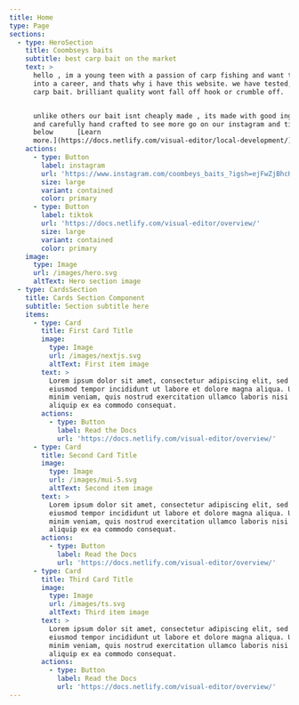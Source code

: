 ```yaml
---
title: Home
type: Page
sections:
  - type: HeroSection
    title: Coombseys baits
    subtitle: best carp bait on the market
    text: >
      hello , im a young teen with a passion of carp fishing and want to turn it
      into a career, and thats why i have this website. we have tested, working
      carp bait. brilliant quality wont fall off hook or crumble off.


      unlike others our bait isnt cheaply made , its made with good ingredients
      and carefully hand crafted to see more go on our instagram and tiktok
      below      [Learn
      more.](https://docs.netlify.com/visual-editor/local-development/)
    actions:
      - type: Button
        label: instagram
        url: 'https://www.instagram.com/coombeys_baits_?igsh=ejFwZjBhcHh3anpj'
        size: large
        variant: contained
        color: primary
      - type: Button
        label: tiktok
        url: 'https://docs.netlify.com/visual-editor/overview/'
        size: large
        variant: contained
        color: primary
    image:
      type: Image
      url: /images/hero.svg
      altText: Hero section image
  - type: CardsSection
    title: Cards Section Component
    subtitle: Section subtitle here
    items:
      - type: Card
        title: First Card Title
        image:
          type: Image
          url: /images/nextjs.svg
          altText: First item image
        text: >
          Lorem ipsum dolor sit amet, consectetur adipiscing elit, sed do
          eiusmod tempor incididunt ut labore et dolore magna aliqua. Ut enim ad
          minim veniam, quis nostrud exercitation ullamco laboris nisi ut
          aliquip ex ea commodo consequat.
        actions:
          - type: Button
            label: Read the Docs
            url: 'https://docs.netlify.com/visual-editor/overview/'
      - type: Card
        title: Second Card Title
        image:
          type: Image
          url: /images/mui-5.svg
          altText: Second item image
        text: >
          Lorem ipsum dolor sit amet, consectetur adipiscing elit, sed do
          eiusmod tempor incididunt ut labore et dolore magna aliqua. Ut enim ad
          minim veniam, quis nostrud exercitation ullamco laboris nisi ut
          aliquip ex ea commodo consequat.
        actions:
          - type: Button
            label: Read the Docs
            url: 'https://docs.netlify.com/visual-editor/overview/'
      - type: Card
        title: Third Card Title
        image:
          type: Image
          url: /images/ts.svg
          altText: Third item image
        text: >
          Lorem ipsum dolor sit amet, consectetur adipiscing elit, sed do
          eiusmod tempor incididunt ut labore et dolore magna aliqua. Ut enim ad
          minim veniam, quis nostrud exercitation ullamco laboris nisi ut
          aliquip ex ea commodo consequat.
        actions:
          - type: Button
            label: Read the Docs
            url: 'https://docs.netlify.com/visual-editor/overview/'
---
```

